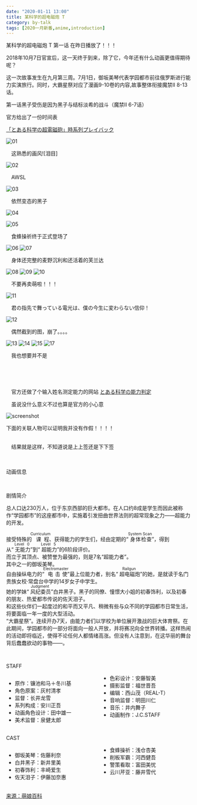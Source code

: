 ```yaml
---
date: "2020-01-11 13:00"
title: 某科学的超电磁炮 T
category: by-talk
tags: [2020一月新番,anime,introduction]
---
```

某科学的超电磁炮 T 第一话 在昨日播放了！！！

2018年10月7日官宣后，这一天终于到来，除了它，今年还有什么动画更值得期待呢？

这一次故事发生在九月第三周。7月1日，御坂美琴代表学园都市前往俄罗斯进行能力实演旅行。同时，大霸星祭对应了漫画9-10卷的内容,故事整体衔接魔禁Ⅱ 8-13话。

<!-- more -->

第一话黑子受伤是因为黑子与结标淡希的战斗（魔禁Ⅱ 6-7话）

官方给出了一份时间表

[「とある科学の超電磁砲」時系列プレイバック](https://toaru-project.com/world/chronicle/)

![01](//static.nykz.org/blog/images/2020-01-11/01.avif)

　这熟悉的画风\!\[泪目\]

![02](//static.nykz.org/blog/images/2020-01-11/02.avif)

　AWSL

![03](//static.nykz.org/blog/images/2020-01-11/03.avif)

　依然变态的黑子

![04](//static.nykz.org/blog/images/2020-01-11/04.avif)

![05](//static.nykz.org/blog/images/2020-01-11/05.avif)

　食蜂操祈终于正式登场了

![06](//static.nykz.org/blog/images/2020-01-11/06.avif)
![07](//static.nykz.org/blog/images/2020-01-11/07.avif)

　身体还完整的麦野沉利和还活着的芙兰达

![08](//static.nykz.org/blog/images/2020-01-11/08.avif)
![09](//static.nykz.org/blog/images/2020-01-11/09.avif)
![10](//static.nykz.org/blog/images/2020-01-11/10.avif)

　不要再卖萌啦！！！

![11](//static.nykz.org/blog/images/2020-01-11/11.avif)

　<span class="heimu" title="你知道的太多了">君の指先で舞っている電光は、僕の今生に変わらない信仰！</span>

![12](//static.nykz.org/blog/images/2020-01-11/12.avif)

　偶然截到的图，崩了。。。。

![13](//static.nykz.org/blog/images/2020-01-11/13.avif)
![14](//static.nykz.org/blog/images/2020-01-11/14.avif)
![15](//static.nykz.org/blog/images/2020-01-11/15.avif)
![17](//static.nykz.org/blog/images/2020-01-11/17.avif)

　我也想要<span class="heimu" title="你知道的太多了">并不是</span>

<br>
<br>
<br>

　官方还做了个输入姓名测定能力的网站
[とある科学の能力判定](https://toaru-project.com/railgun_t/special/systemscan.html)

　虽说没什么意义不过也算是官方的小心意

![screenshot](/assets/images/include/2020-01-11/17.jpg)

<p class="pic-comment">下面的关联人物可以证明我并没有作假！！！！</p>

<br>
　结果就是这样，不知道说是上上签还是下下签

<br>
<br>
<br>
<p class="h1">动画信息</p>
<br>
<div>
<p class="h2">剧情简介</p>
  <div class="poem">
   <p>总人口达230万人，位于东京西部的巨大都市。在人口约8成是学生而因此被称作“学园都市”的这座都市中，实施着引发扭曲世界法则的超常现象之力——超能力的开发。<br> <br> 接受特殊的<ruby>
     <rb>
      课程
     </rb><rp>（</rp><rt style="font-size:0.75em">Curriculum</rt><rp>）</rp></ruby>、获得能力的学生们，经由定期的“<ruby>
     <rb>
      身体检查
     </rb><rp>（</rp><rt style="font-size:0.75em">System Scan</rt><rp>）</rp></ruby>”，得到从“<ruby>
     <rb>
      无能力
     </rb><rp>（</rp><rt style="font-size:0.75em">Level 0</rt><rp>）</rp></ruby>”到“<ruby>
     <rb>
      超能力
     </rb><rp>（</rp><rt style="font-size:0.75em">Level 5</rt><rp>）</rp></ruby>”的6阶段评价。<br> 而立于其顶点、被赞誉为最强的，则是7名“超能力者”。<br>  其中之一的御坂美琴。<br> 自由操纵电力的“<ruby>
     <rb>
      电击使
     </rb><rp>（</rp><rt style="font-size:0.75em">Electromaster</rt><rp>）</rp></ruby>”最上位能力者，别名“<ruby>
     <rb>
      超电磁炮
     </rb><rp>（</rp><rt style="font-size:0.75em">Railgun</rt><rp>）</rp></ruby>”的她，是就读于名门贵族女校&middot;常盘台中学的14岁女子中学生。<br> 她的学妹“<ruby>
     <rb>
      风纪委员
     </rb><rp>（</rp><rt style="font-size:0.75em">Judgment</rt><rp>）</rp></ruby>”白井黑子。黑子的同僚、憧憬大小姐的初春饰利，以及初春的朋友、热爱都市传说的佐天泪子。<br> 和这些伙伴们一起度过的和平而又平凡、稍微有些与众不同的学园都市日常生活，将要面临一年一度的大型活动。 <br> “大霸星祭”。连续开办7天，由能力者们以学校为单位展开激战的巨大体育祭。在此期间，学园都市的一部分将面向一般人开放，并将赛况向全世界转播。这样热闹的活动即将临近，使得不论任何人都情绪高涨。但没有人注意到，在这华丽的舞台背后蠢蠢欲动的事物——。 </p>
  </div>
<br>

<p class="h2">STAFF</p>
<div class="columns-list" style="-moz-column-count:2; -webkit-column-count:2; column-count:2;">
<ul>
<li>原作：镰池和马＋冬川基</li>
<li>角色原案：灰村清孝</li>
<li>监督：长井龙雪</li>
<li>系列构成：安川正吾</li>
<li>动画角色设计：田中雄一</li>
<li>美术监督：泉健太郎</li>
<li>色彩设计：安藤智美</li>
<li>摄影监督：福世晋吾</li>
<li>编辑：西山茂（REAL-T）</li>
<li>音响监督：明田川仁</li>
<li>音乐：井内舞子</li>
<li>动画制作：J.C.STAFF</li>
</ul>
</div>

<br>
<p class="h2">CAST</p>
<div class="columns-list" style="-moz-column-count:2; -webkit-column-count:2; column-count:2;">
<ul>
<li>御坂美琴：佐藤利奈</li>
<li>白井黑子：新井里美</li>
<li>初春饰利：丰崎爱生</li>
<li>佐天泪子：伊藤加奈惠</li>
<li>食蜂操祈：浅仓杏美</li>
<li>削板军霸：河西健吾</li>
<li>警策看取：富田美忧</li>
<li>云川芹亚：藤井雪代</li>
</ul>
</div>
<br>

<a class="tiny" href="https://zh.moegirl.org">来源：萌娘百科</a>
